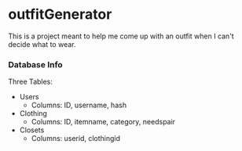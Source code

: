 # outfitGenerator

This is a project meant to help me come up with an outfit when I can't decide what to wear.


### Database Info
Three Tables:
- Users
  - Columns: ID, username, hash
- Clothing
  - Columns: ID, itemname, category, needspair
- Closets
  - Columns: userid, clothingid
